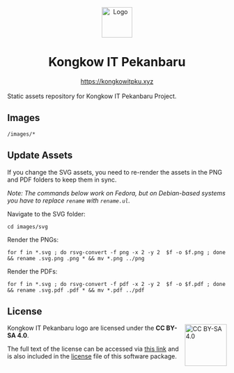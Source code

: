 <div align="center">
    <img src="https://assets.kongkowitpku.xyz/assets/svg/kongkow-icon-dark-square.svg" height="70" alt="Logo">
    <h1>Kongkow IT Pekanbaru</h1>
    <a href="https://kongkowitpku.xyz">https://kongkowitpku.xyz</a>
</div>
<br>
Static assets repository for Kongkow IT Pekanbaru Project.


## Images 

```
/images/*
```

## Update Assets

If you change the SVG assets, you need to re-render the assets in the PNG and PDF folders to keep them in sync.

_Note: The commands below work on Fedora, but on Debian-based systems you have to replace `rename` with `rename.ul`._

Navigate to the SVG folder:

```
cd images/svg
```

Render the PNGs:

```
for f in *.svg ; do rsvg-convert -f png -x 2 -y 2  $f -o $f.png ; done && rename .svg.png .png * && mv *.png ../png
```

Render the PDFs:

```
for f in *.svg ; do rsvg-convert -f pdf -x 2 -y 2  $f -o $f.pdf ; done && rename .svg.pdf .pdf * && mv *.pdf ../pdf
```

## License

<a href="https://creativecommons.org/licenses/by-sa/4.0/">
  <img align="right" height="96" alt="CC BY-SA 4.0" src="https://mirrors.creativecommons.org/presskit/buttons/88x31/svg/by-sa.svg" />
</a>

Kongkow IT Pekanbaru logo are licensed under the **CC BY-SA 4.0**.

The full text of the license can be accessed via [this link](https://creativecommons.org/licenses/by-sa/4.0/) and is also included in the [license](LICENSE) file of this software package.
